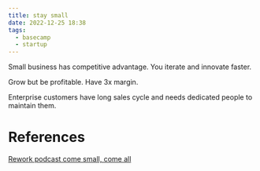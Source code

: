 ```yaml
---
title: stay small
date: 2022-12-25 18:38
tags:
  - basecamp
  - startup
---
```


Small business has competitive advantage. You iterate and innovate faster.

Grow but be profitable. Have 3x margin.

Enterprise customers have long sales cycle and needs dedicated people to maintain them.

# References

[Rework podcast come small, come all](https://share.transistor.fm/s/cd379420#t=12m8s)
